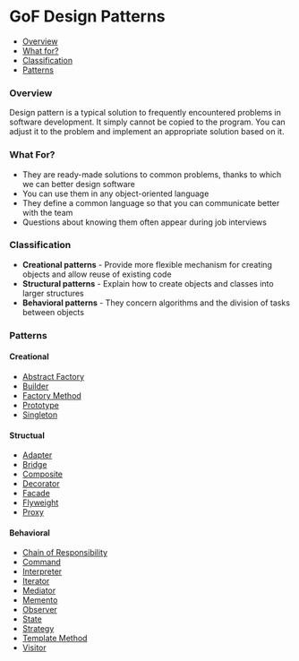 # GoF Design Patterns

- [Overview](#overview)
- [What for?](#whatFor)
- [Classification](#classification)
- [Patterns](#patterns)

### <a name="overview">Overview</a>

Design pattern is a typical solution to frequently encountered problems in software development. It simply cannot be copied to the program. You can adjust it to the problem and implement an appropriate solution based on it.

### <a name="whatFor">What For?</a>

- They are ready-made solutions to common problems, thanks to which we can better design software
- You can use them in any object-oriented language
- They define a common language so that you can communicate better with the team
- Questions about knowing them often appear during job interviews

### <a name="classification">Classification</a>

- **Creational patterns** - Provide more flexible mechanism for creating objects and allow reuse of existing code
- **Structural patterns** - Explain how to create objects and classes into larger structures
- **Behavioral patterns** - They concern algorithms and the division of tasks between objects

### <a name="patterns">Patterns</a>

#### Creational
- [Abstract Factory](https://github.com/kroolar/tech-stack/blob/master/software-design/design-patterns/abstract-factory.md)
- [Builder](https://github.com/kroolar/tech-stack/blob/master/software-design/design-patterns/builder.md)
- [Factory Method](https://github.com/kroolar/tech-stack/blob/master/software-design/design-patterns/factory-method.md)
- [Prototype](https://github.com/kroolar/tech-stack/blob/master/software-design/design-patterns/prototype.md)
- [Singleton](https://github.com/kroolar/tech-stack/blob/master/software-design/design-patterns/singleton.md)

#### Structual
- [Adapter](https://github.com/kroolar/tech-stack/blob/master/software-design/design-patterns/adapter.md)
- [Bridge](https://github.com/kroolar/tech-stack/blob/master/software-design/design-patterns/bridge.md)
- [Composite](https://github.com/kroolar/tech-stack/blob/master/software-design/design-patterns/composite.md)
- [Decorator](https://github.com/kroolar/tech-stack/blob/master/software-design/design-patterns/decorator.md)
- [Facade](https://github.com/kroolar/tech-stack/blob/master/software-design/design-patterns/facade.md)
- [Flyweight](https://github.com/kroolar/tech-stack/blob/master/software-design/design-patterns/flyweight.md)
- [Proxy](https://github.com/kroolar/tech-stack/blob/master/software-design/design-patterns/proxy.md)

#### Behavioral
- [Chain of Responsibility](https://github.com/kroolar/tech-stack/blob/master/software-design/design-patterns/chain-of-responsibility.md)
- [Command](https://github.com/kroolar/tech-stack/blob/master/software-design/design-patterns/command.md)
- [Interpreter](https://github.com/kroolar/tech-stack/blob/master/software-design/design-patterns/interpreter.md)
- [Iterator](https://github.com/kroolar/tech-stack/blob/master/software-design/design-patterns/iterator.md)
- [Mediator](https://github.com/kroolar/tech-stack/blob/master/software-design/design-patterns/mediator.md)
- [Memento](https://github.com/kroolar/tech-stack/blob/master/software-design/design-patterns/memento.md)
- [Observer](https://github.com/kroolar/tech-stack/blob/master/software-design/design-patterns/observer.md)
- [State](https://github.com/kroolar/tech-stack/blob/master/software-design/design-patterns/state.md)
- [Strategy](https://github.com/kroolar/tech-stack/blob/master/software-design/design-patterns/strategy.md)
- [Template Method](https://github.com/kroolar/tech-stack/blob/master/software-design/design-patterns/template-method.md)
- [Visitor](https://github.com/kroolar/tech-stack/blob/master/software-design/design-patterns/visitor.md)
